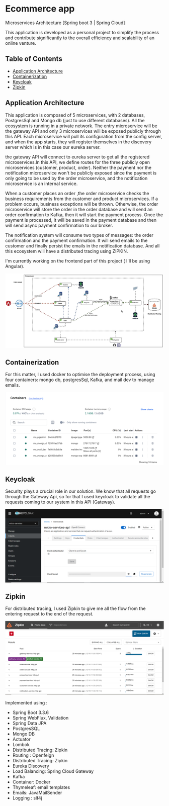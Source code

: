 # Ecommerce app 

Microservices Architecture [Spring boot 3 | Spring Cloud]

This application is developed as a personal project to simplify the process and contribute significantly  to 
the overall efficiency and scalability of an online venture.



## Table of Contents
- [Application Architecture](#application-architecture)
- [Containerization](#containerization)
- [Keycloak](#keycloak)
- [Zipkin](#zipkin)

## Application Architecture

This application is composed of 5 microservices, with 2 databases, PostgresSql and Mongo db  (just to use different databases). All the ecosystem is running in a private network. The entry microservice will be the gateway API and only 3 microservices will be exposed publicly through this API. Each microservice will pull its configuration from the config server, and when the app starts, they will register themselves in the discovery server which is in this case our eureka server.

the gateway API will connect to eureka server to get all the registered microservices.In this API, we define routes for the three publicly open microservices (customer, product, order). Neither  the payment nor the notification microservice won't be publicly exposed since the payment is only going to be used by the order microservice, and the notification microservice is an internal service.

When a customer places an order ,the order microservice checks the business requirements from the customer and product microservices. If a problem occurs, business exceptions will be thrown. Otherwise, the order microservice will store the order in the order database and  will send an order confirmation to Kafka, then it will start the payment process. Once the payment is processed, It will be saved in the payment database and then will send async payment confirmation to our broker.

The notification  system will consume two types of messages: the order confirmation and the payment confirmation. It will send emails to the customer and finally persist the emails in the notification database. And all this ecosystem will have a distributed tracing using ZIPKIN.

I'm currently working on the frontend part of this project ( I'll be using Angular).

<img src="images/app%20architecture.png" style="max-width: 100%; height: auto;" alt="architecture image">

## Containerization
For this matter, I used docker to optimise the deployment process, using four containers: mongo db, postgresSql, Kafka, and mail dev to manage emails.

<img src="images/docker%20for%20contenairization.PNG" style="max-width: 100%; height: auto;" alt="docker">


## Keycloak
Security plays a crucial role in our solution. We know that all requests go through the Gateway Api, so for that I used keycloak to validate all the requests coming to our system in this API (Gateway). 

<img src="images/keycloak%20for%20security.PNG" style="max-width: 100%; height: auto;" alt="Keycloak">

## Zipkin
For distributed tracing, I used Zipkin to give me all the flow from the entering request to the end of the request.

<img src="images/Zipkin%20for%20distributed%20tracing.PNG" style="max-width: 100%; height: auto;" alt="Zipkin">

Implemented using :
<ul>
<li> Spring Boot 3.3.6</li>
<li> Spring WebFlux, Validation</li>
<li> Spring Data JPA</li>
<li> PostgresSQL</li>
<li> Mongo DB</li>
<li> Actuator</li>
<li> Lombok</li>
<li> Distributed Tracing: Zipkin</li>
<li> Routing : Openfeign</li>
<li> Distributed Tracing: Zipkin</li>
<li> Eureka Discovery</li>
<li> Load Balancing: Spring Cloud Gateway</li>
<li> Kafka</li>
<li> Container: Docker</li>
<li> Thymeleaf: email templates </li>
<li>Emails: JavaMailSender</li>
<li>Logging : slf4j</li>
</ul>





